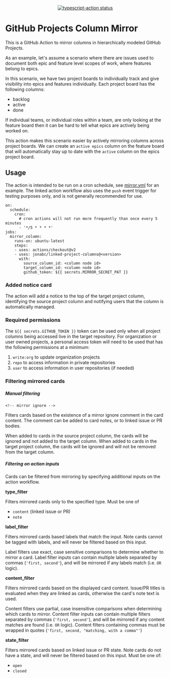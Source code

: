 <p align="center">
  <a href="https://github.com/actions/typescript-action/actions"><img alt="typescript-action status" src="https://github.com/actions/typescript-action/workflows/build-test/badge.svg"></a>
</p>

# GitHub Projects Column Mirror

This is a GitHub Action to mirror columns in hierarchically modeled GitHub Projects.

As an example, let's assume a scenario where there are issues used to document both epic and feature level scopes of work, where features belong to epics.

In this scenario, we have two project boards to individually track and give visibility into epics and features individually.  Each project board has the following columns:
- backlog
- active
- done

If individual teams, or individual roles within a team, are only looking at the feature board then it can be hard to tell what epics are actively being worked on.

This action makes this scenario easier by actively mirroring columns across project boards.  We can create an `active epics` column on the feature board that will automatically stay up to date with the `active` column on the epics project board.

## Usage

The action is intended to be run on a cron schedule, see [mirror.yml](./.github/workflows/mirror.yml) for an example.  The linked action workflow also uses the `push` event trigger for testing purposes only, and is not generally recommended for use.

```
on:
  schedule:
    cron:
      # cron actions will not run more frequently than once every 5 minutes
      - '*/5 * * * *'
jobs:
  mirror_column:
    runs-on: ubuntu-latest
    steps:
    - uses: actions/checkout@v2
    - uses: jonabc/linked-project-columns@<version>
      with:
        source_column_id: <column node id>
        target_column_id: <column node id>
        github_token: ${{ secrets.MIRROR_SECRET_PAT }}
```

### Added notice card

The action will add a notice to the top of the target project column, identifying the source project column and notifying users that the column is automatically managed.

### Required permissions

The `${{ secrets.GITHUB_TOKEN }}` token can be used only when all project columns being accessed live in the target repository.  For organization or user owned projects, a personal access token will need to be used that has the following permissions at a minimum:
1. `write:org` to update organization projects
2. `repo` to access information in private repositories
3. `user` to access information in user repositories (if needed)

### Filtering mirrored cards

##### Manual filtering

`<!-- mirror ignore -->`

Filters cards based on the existence of a mirror ignore comment in the card content.  The comment can be added to card notes, or to linked issue or PR bodies.

When added to cards in the source project column, the cards will be ignored and not added to the target column.  When added to cards in the target project column, the cards will be ignored and will not be removed from the target column.

##### Filtering on action inputs

Cards can be filtered from mirroring by specifying additional inputs on the action workflow.

**type_filter**

Filters mirrored cards only to the specified type.  Must be one of
- `content` (linked issue or PR)
- `note`

**label_filter**

Filters mirrored cards based labels that match the input.  Note cards cannot be tagged with labels, and will never be filtered based on this input.

Label filters use exact, case sensitive comparisons to determine whether to mirror a card.  Label filter inputs can contain multiple labels separated by commas (`'first, second'`), and will be mirrored if any labels match (i.e. `OR` logic).

**content_filter**

Filters mirrored cards based on the displayed card content.  Issue/PR titles is evaluated when they are linked as cards, otherwise the card's note text is used.

Content filters use partial, case insensitive comparisons when determining which cards to mirror.  Content filter inputs can contain multiple filters separated by commas (`'first, second'`), and will be mirrored if any content matches are found (i.e. `OR` logic).  Content filters containing commas must be wrapped in quotes (`'first, second, "matching, with a comma"'`)

**state_filter**

Filters mirrored cards based on linked issue or PR state. Note cards do not have a state, and will never be filtered based on this input.  Must be one of:
- `open`
- `closed`
